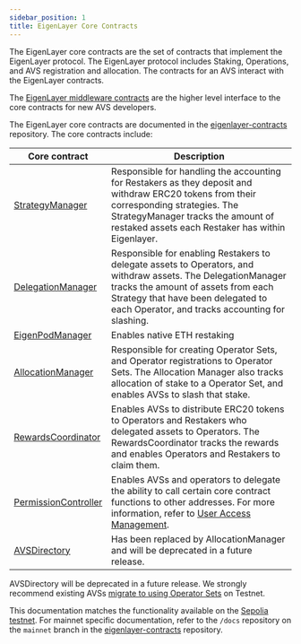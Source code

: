 ```yaml
---
sidebar_position: 1
title: EigenLayer Core Contracts
---
```


The EigenLayer core contracts are the set of contracts that implement the EigenLayer protocol. The EigenLayer protocol includes
Staking, Operations, and AVS registration and allocation. The contracts for an AVS interact with the EigenLayer contracts. 

The [EigenLayer middleware contracts](middleware-contracts.md) are the higher level interface to the core contracts for new AVS developers. 

The EigenLayer core contracts are documented in the [eigenlayer-contracts](https://github.com/Layr-Labs/eigenlayer-contracts) repository. The core contracts include: 

| Core contract                                                                                                            | Description                                                                                                                                                                                                                                  | 
|--------------------------------------------------------------------------------------------------------------------------|----------------------------------------------------------------------------------------------------------------------------------------------------------------------------------------------------------------------------------------------|
| [StrategyManager](https://github.com/Layr-Labs/eigenlayer-contracts/tree/testnet-sepolia/docs#strategymanager)           | Responsible for handling the accounting for Restakers as they deposit and withdraw ERC20 tokens from their corresponding strategies. The StrategyManager tracks the amount of restaked assets each Restaker has within Eigenlayer.           |
| [DelegationManager](https://github.com/Layr-Labs/eigenlayer-contracts/tree/testnet-sepolia/docs#delegationmanager)       | Responsible for enabling Restakers to delegate assets to Operators, and withdraw assets. The DelegationManager tracks the amount of assets from each Strategy that have been delegated to each Operator, and tracks accounting for slashing. | 
| [EigenPodManager](https://github.com/Layr-Labs/eigenlayer-contracts/tree/testnet-sepolia/docs#eigenpodmanager)           | Enables native ETH restaking                                                                                                                                                                                                                 | 
| [AllocationManager](https://github.com/Layr-Labs/eigenlayer-contracts/tree/testnet-sepolia/docs#allocationmanager)       | Responsible for creating Operator Sets, and Operator registrations to Operator Sets. The Allocation Manager also tracks allocation of stake to a Operator Set, and enables AVSs to slash that stake.                                         
| [RewardsCoordinator](https://github.com/Layr-Labs/eigenlayer-contracts/tree/testnet-sepolia/docs#allocationmanager)      | Enables AVSs to distribute ERC20 tokens to Operators and Restakers who delegated assets to Operators. The RewardsCoordinator tracks the rewards and enables Operators and Restakers to claim them.                                           
| [PermissionController](https://github.com/Layr-Labs/eigenlayer-contracts/tree/testnet-sepolia/docs#permissioncontroller) | Enables AVSs and operators to delegate the ability to call certain core contract functions to other addresses. For more information, refer to [User Access Management](../../../../products/eigenlayer/concepts/uam/user-access-management.md).       |
| [AVSDirectory](https://github.com/Layr-Labs/eigenlayer-contracts/tree/testnet-sepolia/docs#avsdirectory)                 | Has been replaced by AllocationManager and will be deprecated in a future release.                                                                                                                                                           | 

AVSDirectory will be deprecated in a future release. We strongly recommend existing AVSs [migrate to using Operator Sets](../../howto/build/slashing/migrate-to-operatorsets.md)
on Testnet.

This documentation matches the functionality available on the [Sepolia testnet](https://www.blog.eigenlayer.xyz/the-future-of-eigenlayer-testing-new-and-improved-testnets-tooling-coming-soon/). For mainnet
specific documentation, refer to the `/docs` repository on the `mainnet` branch in the [eigenlayer-contracts](https://github.com/Layr-Labs/eigenlayer-contracts)
repository.